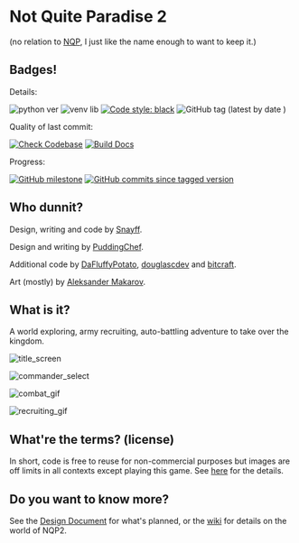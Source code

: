 # Not Quite Paradise 2

(no relation to [NQP], I just like the name enough to want to keep it.)

## Badges!
Details:

![python ver](https://img.shields.io/badge/python-3.8-blue)
![venv lib](https://img.shields.io/badge/venv-poetry-blue)
[![Code style: black](https://img.shields.io/badge/code%20style-black-000000.svg)](https://github.com/psf/black)
![GitHub tag (latest by date
)](https://img.shields.io/github/v/tag/Snayff/nqp2?label=version)



Quality of last commit:

[![Check Codebase](https://github.com/Snayff/nqp2/actions/workflows/check_codebase.yml/badge.svg)](https://github.com/Snayff/nqp2/actions/workflows/check_codebase.yml)
[![Build Docs](https://github.com/Snayff/nqp2/actions/workflows/build_docs.yml/badge.svg)](https://github.com/Snayff/nqp2/actions/workflows/build_docs.yml)

Progress:

[![GitHub milestone](https://img.shields.io/github/milestones/progress/Snayff/nqp2/2)](https://github.com/Snayff/nqp2/milestone/2)
[![GitHub commits since tagged version](https://img.shields.io/github/commits-since/Snayff/nqp2/0.0.1)](https://github.com/Snayff/nqp2/commits/develop)

## Who dunnit? 

Design, writing and code by [Snayff].

Design and writing by [PuddingChef]. 

Additional code by [DaFluffyPotato], [douglascdev] and [bitcraft].

Art (mostly) by [Aleksander Makarov].

## What is it?
A world exploring, army recruiting, auto-battling adventure to take over the kingdom. 

![title_screen](https://i.imgur.com/fbr0IS4.png)

![commander_select](https://i.imgur.com/ujApfOI.png)

![combat_gif](https://i.imgur.com/xBtSSPf.gif)

![recruiting_gif](https://i.imgur.com/gDGcRKo.gif)



## What're the terms? (license)
In short, code is free to reuse for non-commercial purposes but images are off limits in all contexts except playing this game. 
See [here](/license.txt) for the details.

## Do you want to know more?
See the [Design Document] for what's planned, or the [wiki] for details on the world of NQP2.


[NQP]: https://github.com/Snayff/notquiteparadise
[Snayff]: https://github.com/Snayff
[PuddingChef]: https://github.com/PuddingChef
[DaFluffyPotato]: http://dafluffypotato.com
[douglascdev]: https://github.com/douglascdev
[bitcraft]: https://github.com/bitcraft
[Aleksander Makarov]: https://iknowkingrabbit.itch.io/
[Design Document]: https://docs.google.com/document/d/1J6PRu0flNJGRrUqQwEJYH1CG7n4FQ4PSB_9IyDORwR4/edit#
[wiki]: https://github.com/Snayff/nqp2/wiki
